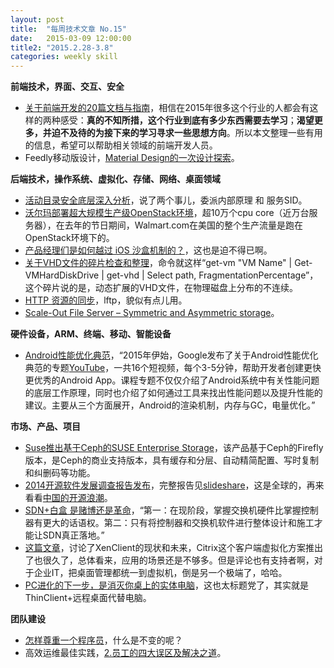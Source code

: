 ```yaml
---
layout: post
title:  "每周技术文章 No.15"
date:   2015-03-09 12:00:00
title2: "2015.2.28-3.8"
categories: weekly skill
---
```

**前端技术，界面、交互、安全**

* [关于前端开发的20篇文档与指南](http://www.cnblogs.com/rubylouvre/p/4307984.html)，相信在2015年很多这个行业的人都会有这样的两种感受：**真的不知所措，这个行业到底有多少东西需要去学习**；**渴望更多，并迫不及待的为接下来的学习寻求一些思想方向**。所以本文整理一些有用的信息，希望可以帮助相关领域的前端开发人员。
* Feedly移动版设计，[Material Design的一次设计探索](http://www.aliued.cn/2015/03/04/material-design的一次设计探索.html)。

**后端技术，操作系统、虚拟化、存储、网络、桌面领域**

* [活动目录安全底层深入分析](http://mp.weixin.qq.com/s?__biz=MzA3NTM1MzE4Nw==&mid=203017994&idx=1&sn=916c5c78774647e31f079563f62eeb69#rd)，说了两个事儿，委派内部原理 和 服务SID。
* [沃尔玛部署超大规模生产级OpenStack环境](http://www.openstack.cn/p3220.html)，超10万个cpu core（近万台服务器），在去年的节日期间，Walmart.com在美国的整个生产流量是跑在OpenStack环境下的。
* [产品经理们是如何越过 iOS 沙盒机制的？](http://www.leiphone.com/news/201503/ta8xRgnFPN2b0sj4.html)，这也是迫不得已啊。
* [关于VHD文件的碎片检查和整理](http://blogs.msdn.com/b/virtual_pc_guy/archive/2015/03/04/checking-and-correcting-virtual-hard-disk-fragmentation.aspx)，命令就这样“get-vm "VM Name" | Get-VMHardDiskDrive | get-vhd | Select path, FragmentationPercentage”，这个碎片说的是，动态扩展的VHD文件，在物理磁盘上分布的不连续。
* [HTTP 资源的同步](http://jaseywang.me/2015/03/07/http-资源的同步/)，lftp，貌似有点儿用。
* [Scale-Out File Server – Symmetric and Asymmetric storage](http://www.hyper-v.nu/archives/dvanderpeijl/2015/03/scale-out-file-server-symmetric-and-asymmetric-storage/#utm_source=feed&utm_medium=feed&utm_campaign=feed)。

**硬件设备，ARM、终端、移动、智能设备**

* [Android性能优化典范](http://www.techug.com/android-performance-patterns)，“2015年伊始，Google发布了关于Android性能优化典范的专题[YouTube](https://www.youtube.com/playlist?list=PLWz5rJ2EKKc9CBxr3BVjPTPoDPLdPIFCE)，一共16个短视频，每个3-5分钟，帮助开发者创建更快更优秀的Android App。课程专题不仅仅介绍了Android系统中有关性能问题的底层工作原理，同时也介绍了如何通过工具来找出性能问题以及提升性能的建议。主要从三个方面展开，Android的渲染机制，内存与GC，电量优化。”

**市场、产品、项目**

* [Suse推出基于Ceph的SUSE Enterprise Storage](http://www.infoq.com/cn/news/2015/03/suse-ceph-enterprise-storage)，该产品基于Ceph的Firefly版本，是Ceph的商业支持版本，具有缓存和分层、自动精简配置、写时复制和纠删码等功能。
* [2014开源软件发展调查报告发布](http://www.infoq.com/cn/news/2015/02/2014-open-source-report)，完整报告见[slideshare](http://www.slideshare.net/blackducksoftware/2014-future-of-open-source-survey-results)，这是全球的，再来看看[中国的开源浪潮](http://www.infoq.com/cn/news/2015/02/china-open-source)。
* [SDN+白盒 是赌博还是革命](http://net.zdnet.com.cn/network_security_zone/2015/0228/3047068.shtml)，“第一：在现阶段，掌握交换机硬件比掌握控制器有更大的话语权。第二：只有将控制器和交换机软件进行整体设计和施工才能让SDN真正落地。”
* [这篇文章](http://www.brianmadden.com/blogs/gabeknuth/archive/2015/03/06/is-xenclient-next-on-the-chopping-block-for-citrix.aspx)，讨论了XenClient的现状和未来，Citrix这个客户端虚拟化方案推出了也很久了，总体看来，应用的场景还是不够多。但是评论也有支持者啊，对于企业IT，把桌面管理都统一到虚拟机，倒是另一个极端了，哈哈。
* [PC进化的下一步，是消灭你桌上的实体电脑](http://www.36kr.com/p/220239.html)，这也太标题党了，其实就是ThinClient+远程桌面代替电脑。

**团队建设**

* [怎样尊重一个程序员](http://www.jianshu.com/p/b588d62daaa0)，什么是不变的呢？
* 高效运维最佳实践，[2.员工的四大误区及解决之道](http://www.infoq.com/cn/articles/effective-ops-part-02?utm_campaign=infoq_content&utm_source=infoq&utm_medium=feed&utm_term=global)。

